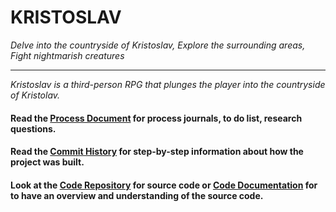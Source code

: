 # KRISTOSLAV  
_Delve into the countryside of Kristoslav, Explore the surrounding areas, Fight nightmarish creatures_

---

_Kristoslav is a third-person RPG that plunges the player into the countryside of Kristolav._ 

#### Read the [Process Document](https://bitbucket.org/btkgamedesign/kristoslav/src/master/Process) for process journals, to do list, research questions.
#### Read the [Commit History](https://bitbucket.org/btkgamedesign/kristoslav/commits/) for step-by-step information about how the project was built. 
#### Look at the [Code Repository](https://bitbucket.org/btkgamedesign/kristoslav/src/master/Kristoslav-project/Assets/) for source code or [Code Documentation](https://bitbucket.org/btkgamedesign/kristoslav/src/master/code-documentation/) for to have an overview and understanding of the source code.
